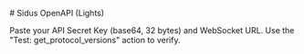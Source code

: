 \# Sidus OpenAPI (Lights)

Paste your API Secret Key (base64, 32 bytes) and WebSocket URL. Use the "Test: get\_protocol\_versions" action to verify.



